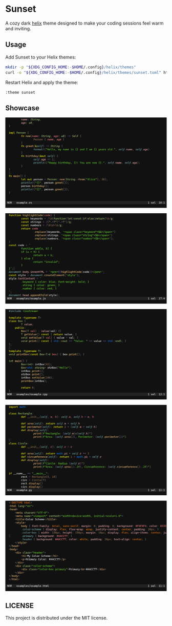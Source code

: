 # Sunset

A cozy dark [helix](https://helix-editor.com/) theme designed to make your coding sessions feel warm and inviting.

## Usage

Add Sunset to your Helix themes:

```sh
mkdir -p "${XDG_CONFIG_HOME:-$HOME/.config}/helix/themes"
curl -o "${XDG_CONFIG_HOME:-$HOME/.config}/helix/themes/sunset.toml" https://raw.githubusercontent.com/pithecantrope/sunset/main/sunset.toml
```

Restart Helix and apply the theme:

```
:theme sunset
```

## Showcase

![Toml](images/rust.png)

![Python](images/javascript.png)

![Rust](images/cpp.png)

![C](images/python.png)

![Html](images/html.png)

## LICENSE

This project is distributed under the MIT license.
